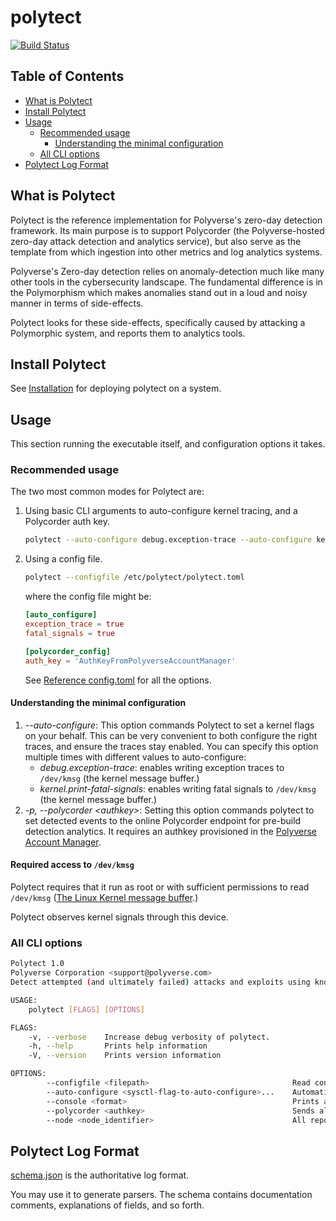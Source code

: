 # polytect

[![Build Status](https://travis-ci.org/polyverse/polytect.svg?branch=master)](https://travis-ci.org/polyverse/polytect)

## Table of Contents

* [What is Polytect](#what-is-polytect)
* [Install Polytect](#install-polytect)
* [Usage](#usage)
  * [Recommended usage](#recommended-usage)
    * [Understanding the minimal configuration](#understanding-the-minimal-configuration)
  * [All CLI options](#all-cli-options)
* [Polytect Log Format](#polytect-log-format)

## What is Polytect

Polytect is the reference implementation for Polyverse's zero-day detection
framework. Its main purpose is to support Polycorder (the Polyverse-hosted
zero-day attack detection and analytics service), but also serve as the
template from which ingestion into other metrics and log analytics systems.

Polyverse's Zero-day detection relies on anomaly-detection much like many other
tools in the cybersecurity landscape. The fundamental difference is in the Polymorphism
which makes anomalies stand out in a loud and noisy manner in terms of side-effects.

Polytect looks for these side-effects, specifically caused by attacking a Polymorphic system,
and reports them to analytics tools.

## Install Polytect

See [Installation](./install/README.md) for deploying polytect on a system.

## Usage

This section running the executable itself, and configuration options it takes.

### Recommended usage

The two most common modes for Polytect are:

1. Using basic CLI arguments to auto-configure kernel tracing, and a Polycorder auth key.

    ```bash
    polytect --auto-configure debug.exception-trace --auto-configure kernel.print-fatal-signals -p <authkey>
    ```

2. Using a config file.

    ```bash
    polytect --configfile /etc/polytect/polytect.toml
    ```

    where the config file might be:

    ```toml
    [auto_configure]
    exception_trace = true
    fatal_signals = true

    [polycorder_config]
    auth_key = 'AuthKeyFromPolyverseAccountManager'
    ```

    See [Reference config.toml](./reference/config.toml) for all the options.

#### Understanding the minimal configuration

1. *--auto-configure*: This option commands Polytect to set a kernel flags on your behalf. This can be very convenient to both configure the right traces, and ensure the traces stay enabled. You can specify this option multiple times with different values to auto-configure:
    * *debug.exception-trace*: enables writing exception traces to `/dev/kmsg`  (the kernel message buffer.)
    * *kernel.print-fatal-signals*: enables writing fatal signals to `/dev/kmsg` (the kernel message buffer.)
2. *-p, --polycorder \<authkey\>*: Setting this option commands polytect to set detected events to the online Polycorder endpoint for pre-build detection analytics. It requires an authkey provisioned in the [Polyverse Account Manager](https://polyverse.com).

#### Required access to `/dev/kmsg`

Polytect requires that it run as root or with sufficient permissions to read `/dev/kmsg` ([The Linux Kernel message buffer](https://github.com/torvalds/linux/blob/master/Documentation/ABI/testing/dev-kmsg).)

Polytect observes kernel signals through this device.

### All CLI options

```bash
Polytect 1.0
Polyverse Corporation <support@polyverse.com>
Detect attempted (and ultimately failed) attacks and exploits using known and unknown vulnerabilities by observing side effects (segfaults, crashes, etc.)

USAGE:
    polytect [FLAGS] [OPTIONS]

FLAGS:
    -v, --verbose    Increase debug verbosity of polytect.
    -h, --help       Prints help information
    -V, --version    Prints version information

OPTIONS:
        --configfile <filepath>                                Read configuration from a TOML-formatted file. When specified, all other command-line arguments are ignored. (NOTE: Considerably more options can be configured in the file than through CLI arguments.)
        --auto-configure <sysctl-flag-to-auto-configure>...    Automatically configure the system on the user\'s behalf. [possible values: debug.exception-trace, kernel.print-fatal-signals]
        --console <format>                                     Prints all monitored data to the console in the specified format. [possible values: text, json]
        --polycorder <authkey>                                 Sends all monitored data to the polycorder service. When specified, must provide a Polyverse Account AuthKey which has an authorized scope to publish to Polyverse.
        --node <node_identifier>                               All reported events are attributed to this 'node' within your overall organization, allowing for filtering, separation and more.
```

## Polytect Log Format

[schema.json](./reference/schema.json) is the authoritative log format.

You may use it to generate parsers. The schema contains documentation comments, explanations of fields, and so forth.
